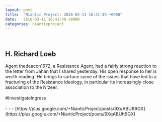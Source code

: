 ```yaml
---
layout: post
title:  "Niantic Project: 2016-03-11 16:41:49 +0900"
date:   2016-03-11 16:41:49 +0900
categories: nianticproject
---
```

<div class="shared"><br /><h2>H. Richard Loeb</h2>Agent thedeacon1972, a Resistance Agent, had a fairly strong reaction to the letter from Jahan that I shared yesterday. His open response to her is worth reading. He brings to surface some of the issues that have led to a fracturing of the Resistance ideology, in particular its increasingly close association to the N'zeer.<br /><br />‪#‎InvestigateIngress‬<br /><br /></div>
- - -
[https://plus.google.com/+NianticProject/posts/9XqABUft9GX](https://plus.google.com/+NianticProject/posts/9XqABUft9GX)
